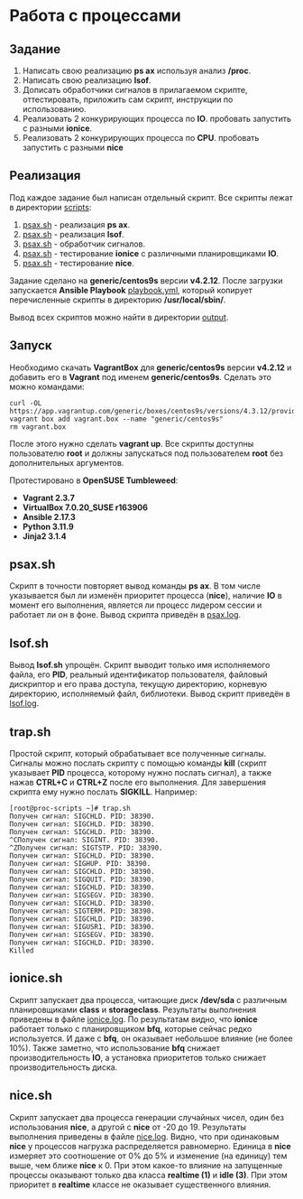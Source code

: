 # Работа с процессами

## Задание

1. Написать свою реализацию **ps ax** используя анализ **/proc**.
2. Написать свою реализацию **lsof**.
3. Дописать обработчики сигналов в прилагаемом скрипте, оттестировать, приложить сам скрипт, инструкции по использованию.
4. Реализовать 2 конкурирующих процесса по **IO**. пробовать запустить с разными **ionice**.
5. Реализовать 2 конкурирующих процесса по **CPU**. пробовать запустить с разными **nice**

## Реализация

Под каждое задание был написан отдельный скрипт. Все скрипты лежат в директории [scripts](scripts/):

1. [psax.sh](scripts/psax.sh) - реализация **ps ax**.
2. [psax.sh](scripts/lsof.sh) - реализация **lsof**.
3. [psax.sh](scripts/trap.sh) - обработчик сигналов.
4. [psax.sh](scripts/psax.sh) - тестирование **ionice** с различными планировщиками **IO**.
5. [psax.sh](scripts/psax.sh) - тестирование **nice**.

Задание сделано на **generic/centos9s** версии **v4.2.12**. После загрузки запускается **Ansible Playbook** [playbook.yml](playbook.yml), который копирует перечисленные скрипты в директорию **/usr/local/sbin/**.

Вывод всех скриптов можно найти в директории [output](output/).

## Запуск

Необходимо скачать **VagrantBox** для **generic/centos9s** версии **v4.2.12** и добавить его в **Vagrant** под именем **generic/centos9s**. Сделать это можно командами:

```shell
curl -OL https://app.vagrantup.com/generic/boxes/centos9s/versions/4.3.12/providers/virtualbox/amd64/vagrant.box
vagrant box add vagrant.box --name "generic/centos9s"
rm vagrant.box
```

После этого нужно сделать **vagrant up**. Все скрипты доступны пользователю **root** и должны запускаться под пользователем **root** без дополнительных аргументов.

Протестировано в **OpenSUSE Tumbleweed**:

- **Vagrant 2.3.7**
- **VirtualBox 7.0.20_SUSE r163906**
- **Ansible 2.17.3**
- **Python 3.11.9**
- **Jinja2 3.1.4**

## psax.sh

Скрипт в точности повторяет вывод команды **ps ax**. В том числе указывается был ли изменён приоритет процесса (**nice**), наличие **IO** в момент его выполнения, является ли процесс лидером сессии и работает ли он в фоне. Вывод скрипта приведён в [psax.log](output/psax.log).

## lsof.sh

Вывод **lsof.sh** упрощён. Скрипт выводит только имя исполняемого файла, его **PID**, реальный идентификатор пользователя, файловый дискриптор и его права доступа, текущую директорию, корневую директорию, исполняемый файл, библиотеки. Вывод скрипт приведён в [lsof.log](output/lsof.log).

## trap.sh

Простой скрипт, который обрабатывает все полученные сигналы. Сигналы можно послать скрипту с помощью команды **kill** (скрипт указывает **PID** процесса, которому нужно послать сигнал), а также нажав **CTRL+C** и **CTRL+Z** после его выполнения. Для завершения скрипта ему нужно послать **SIGKILL**. Например:

```text
[root@proc-scripts ~]# trap.sh
Получен сигнал: SIGCHLD. PID: 38390.
Получен сигнал: SIGCHLD. PID: 38390.
Получен сигнал: SIGCHLD. PID: 38390.
^CПолучен сигнал: SIGINT. PID: 38390.
^ZПолучен сигнал: SIGTSTP. PID: 38390.
Получен сигнал: SIGCHLD. PID: 38390.
Получен сигнал: SIGHUP. PID: 38390.
Получен сигнал: SIGCHLD. PID: 38390.
Получен сигнал: SIGQUIT. PID: 38390.
Получен сигнал: SIGCHLD. PID: 38390.
Получен сигнал: SIGSEGV. PID: 38390.
Получен сигнал: SIGCHLD. PID: 38390.
Получен сигнал: SIGTERM. PID: 38390.
Получен сигнал: SIGCHLD. PID: 38390.
Получен сигнал: SIGUSR1. PID: 38390.
Получен сигнал: SIGSEGV. PID: 38390.
Получен сигнал: SIGCHLD. PID: 38390.
Killed
```

## ionice.sh

Скрипт запускает два процесса, читающие диск **/dev/sda** с различным планировщиками **class** и **storageclass**. Результаты выполнения приведены в файле [ionice.log](output/ionice.log). По результатам видно, что **ionice** работает только с планировщиком **bfq**, которые сейчас редко используется. И даже с **bfq**, он оказывает небольшое влияние (не более 10%). Также заметно, что использование **bfq** снижает производительность **IO**, а установка приоритетов только снижает производительность диска.

## nice.sh

Скрипт запускает два процесса генерации случайных чисел, один без использования **nice**, а другой с **nice** от -20 до 19. Результаты выполнения приведены в файле [nice.log](output/nice.log). Видно, что при одинаковым **nice** у процессов нагрузка распределяется равномерно. Единица в **nice** измеряет это соотношение от 0% до 5% и изменение (на единицу) тем выше, чем ближе **nice** к 0. При этом какое-то влияние на запущенные процессы оказывают только два класса **realtime (1)** и **idle (3)**. При этом приоритет в **realtime** классе не оказывает существенного влияния.
